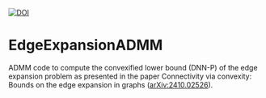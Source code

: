 [![DOI](https://zenodo.org/badge/DOI/10.5281/zenodo.13991463.svg)](https://doi.org/10.5281/zenodo.13991463)
# EdgeExpansionADMM
ADMM code to compute the convexified lower bound (DNN-P) of the edge expansion problem as presented in the paper Connectivity via convexity: Bounds on the edge expansion in graphs ([arXiv:2410.02526](https://arxiv.org/abs/2410.02526)).
